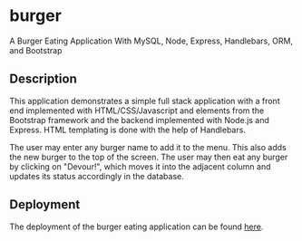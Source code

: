 # burger
A Burger Eating Application With MySQL, Node, Express, Handlebars, ORM, and Bootstrap

## Description

This application demonstrates a simple full stack application with a front end implemented with HTML/CSS/Javascript and elements from the Bootstrap framework and the backend implemented with Node.js and Express. HTML templating is done with the help of Handlebars.

The user may enter any burger name to add it to the menu. This also adds the new burger to the top of the screen. The user may then eat any burger by clicking on "Devour!", which moves it into the adjacent column and updates its status accordingly in the database.

## Deployment

The deployment of the burger eating application can be found [here](https://arcane-lowlands-43083.herokuapp.com/).

